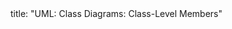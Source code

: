 <frontmatter>
title: "UML: Class Diagrams: Class-Level Members"
</frontmatter>

<include src="container-inPage-asFlat.md" boilerplate />